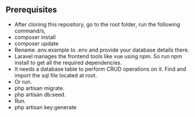 

## Prerequisites

- After cloning this repository, go to the root folder, run the following command/s,
- composer install
- composer update
- Rename .env.example to .env and provide your database details there.
- Laravel manages the frontend tools like vue using npm. So run npm install to get all the required dependencies.
- It needs a database table to perform CRUD operations on it. Find and import the sql file located at root.
- Or run.
- php artisan migrate.
- php artisan db:seed.
- Run.
- php artisan key:generate

